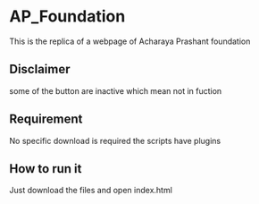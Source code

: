 # AP_Foundation
This is the replica of a webpage of Acharaya Prashant foundation 
## Disclaimer
some of the button are inactive which mean not in fuction 
## Requirement
No specific download is required the scripts have plugins 
## How to run it 
Just download the files and open index.html 
